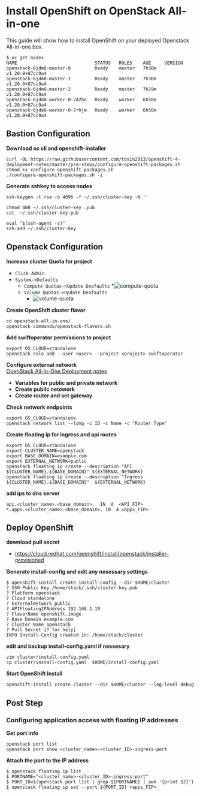 # Install OpenShift on OpenStack All-in-one
This guide will show how to install OpenShift on your deployed Openstack All-in-one box.

```
$ oc get nodes
NAME                             STATUS   ROLES    AGE     VERSION
openstack-6jdm8-master-0         Ready    master   7h30m   v1.20.0+87cc9a4
openstack-6jdm8-master-1         Ready    master   7h30m   v1.20.0+87cc9a4
openstack-6jdm8-master-2         Ready    master   7h29m   v1.20.0+87cc9a4
openstack-6jdm8-worker-0-242hn   Ready    worker   6h58m   v1.20.0+87cc9a4
openstack-6jdm8-worker-0-7rhjm   Ready    worker   6h58m   v1.20.0+87cc9a4

```

Bastion Configuration
---
**Download oc cli and openshift-installer**
```
curl -OL https://raw.githubusercontent.com/tosin2013/openshift-4-deployment-notes/master/pre-steps/configure-openshift-packages.sh
chmod +x configure-openshift-packages.sh
./configure-openshift-packages.sh -i
```

**Generate sshkey to access nodes**
```
ssh-keygen -t rsa -b 4096 -f ~/.ssh/cluster-key -N ''

chmod 400 ~/.ssh/cluster-key .pub
cat  ~/.ssh/cluster-key.pub

eval "$(ssh-agent -s)"
ssh-add ~/.ssh/cluster-key 
```

Openstack Configuration
---

**Increase cluster Quota for project**
* `Click Admin`
* `System->Defaults`
  * `Compute Quotas->Update Deafaults`
    *![compute-quota](https://user-images.githubusercontent.com/1975599/125079750-fa59c900-e091-11eb-925f-59649d797125.png)
  * `Volume Quotas->Update Deafaults`
    * ![volume-quota](https://user-images.githubusercontent.com/1975599/125079790-03e33100-e092-11eb-90de-6c6e46017a34.png)
  

**Create OpenShift cluster flavor**
```
cd openstack-all-in-one/
openstack-commands/openstack-flavors.sh
```

**Add swiftoperator permissions to project**
```
export OS_CLOUD=standalone
openstack role add --user <user> --project <project> swiftoperator
```

**Configure external network**  
[OpenStack All-in-One Deployment notes](README.md)
* **Variables for public and private network**
* **Create public netowork**
* **Create router and set gateway**

**Check network endpoints**
```
export OS_CLOUD=standalone
openstack network list --long -c ID -c Name -c "Router Type"
```

**Create floating ip for ingress and api routes**
```
export OS_CLOUD=standalone
export CLUSTER_NAME=openstack
export BASE_DOMAIN=example.com
export EXTERNAL_NETWORK=public
openstack floating ip create --description "API ${CLUSTER_NAME}.${BASE_DOMAIN}" ${EXTERNAL_NETWORK}
openstack floating ip create --description "Ingress  ${CLUSTER_NAME}.${BASE_DOMAIN}"  ${EXTERNAL_NETWORK}
```

**add ips to dns server**
```
api.<cluster_name>.<base_domain>.  IN  A  <API_FIP>
*.apps.<cluster_name>.<base_domain>. IN  A <apps_FIP>
```

Deploy OpenShift
---

**download pull secret**
* https://cloud.redhat.com/openshift/install/openstack/installer-provisioned

**Generate install-config and edit any nesessary settings**
```
$ openshift-install create install-config --dir $HOME/cluster
? SSH Public Key /home/stack/.ssh/cluster-key.pub
? Platform openstack
? Cloud standalone
? ExternalNetwork public
? APIFloatingIPAddress 192.168.1.10
? FlavorName openshift.image
? Base Domain example.com
? Cluster Name openstack
? Pull Secret [? for help] 
INFO Install-Config created in: /home/stack/cluster 
```

**edit and backup install-config.yaml if nessesary**
```
vim cluster/install-config.yaml 
cp cluster/install-config.yaml  $HOME/install-config.yaml 
```

**Start OpenShift Install**
```
openshift-install create cluster --dir $HOME/cluster --log-level debug
```

Post Step
---
### Configuring application access with floating IP addresses

**Get port info**
```
openstack port list
openstack port show <cluster_name>-<cluster_ID>-ingress-port
```


**Attach the port to the IP address**
```
$ openstack floating ip list
$ PORTNAME="<cluster_name>-<cluster_ID>-ingress-port"
$ PORT_ID=$(openstack port list | grep ${PORTNAME} | awk '{print $2}')
$ openstack floating ip set --port ${PORT_ID} <apps_FIP>
```
